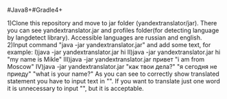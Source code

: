 #Java8+#Gradle4+

1)Clone this repository and move to jar folder (yandextranslator/jar). There you can see yandextranslator.jar and profiles folder(for detecting language by langdetect library). Accessible languages are russian and english.
2)Input command "java -jar yandextranslator.jar" and add some text, for example:
      I)java -jar yandextranslator.jar hi
      II)java -jar yandextranslator.jar hi "my name is Mikle"
      III)java -jar yandextranslator.jar привет "i am from Moscow"
      IV)java -jar yandextranslator.jar "как твои дела?" "я сегодня не приеду" "what is your name?"
As you can see to correctly show translated statement you have to input text in "". If you want to translate just one word it is unnecessary to input "", but it is acceptable.
